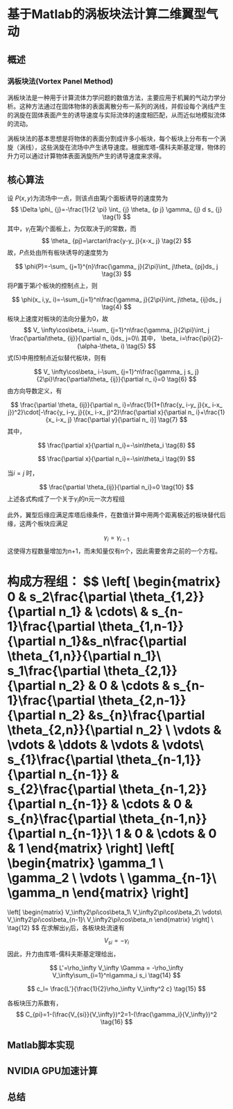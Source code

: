 # 基于Matlab的涡板块法计算二维翼型气动

## 概述

### 涡板块法(Vortex Panel Method)

涡板块法是一种用于计算流体力学问题的数值方法，主要应用于机翼的气动力学分析。这种方法通过在固体物体的表面离散分布一系列的涡线，并假设每个涡线产生的涡旋在固体表面产生的诱导速度与实际流体的速度相匹配，从而近似地模拟流体的流动。

涡板块法的基本思想是将物体的表面分割成许多小板块，每个板块上分布有一个涡旋（涡线），这些涡旋在流场中产生诱导速度。根据库塔-儒科夫斯基定理，物体的升力可以通过计算物体表面涡旋所产生的诱导速度来求得。

## 核心算法

设 $P(x,y)$为流场中一点，则该点由第$j$个面板诱导的速度势为
$$
\Delta \phi_ {j}=-\frac{1}{2 \pi} \int_ {j} \theta_ {p j} \gamma_ {j} d s_ {j}
\tag{1}
$$
其中，$\gamma_i$在第$j$个面板上，为仅取决于$j$的常数，而
$$
\theta_ {pj}=\arctan\frac{y-y_ j}{x-x_ j} \tag{2}
$$
故，$P$点处由所有板块诱导的速度势为

$$
\phi(P)=-\sum_ {j=1}^{n}\frac{\gamma_ j}{2\pi}\int_ j\theta_ {pj}ds_ j \tag{3}
$$
将$P$置于第$i$个板块的控制点上，则

$$
\phi(x_ i,y_ i)=-\sum_{j=1}^n\frac{\gamma_ j}{2\pi}\int_ j\theta_ {ij}ds_ j \tag{4}
$$
板块上速度对板块的法向分量为$0$，故
$$
V_ \infty\cos\beta_ i-\sum_ {j=1}^n\frac{\gamma_ j}{2\pi}\int_ j \frac{\partial\theta_ {ij}}{\partial n_ i}ds_ j=0\\ 
其中， \beta_ i=\frac{\pi}{2}-(\alpha-\theta_ i) \tag{5}
$$
式(5)中用控制点近似替代板块，则有

$$
V_ \infty\cos\beta_ i-\sum_ {j=1}^n\frac{\gamma_ j s_ j}{2\pi}\frac{\partial\theta_ {ij}}{\partial n_ i}=0 \tag{6}
$$
由方向导数定义，有

$$
\frac{\partial \theta_ {ij}}{\partial n_ i}=\frac{1}{1+(\frac{y_ i-y_ j}{x_ i-x_ j})^2}\cdot[-\frac{y_ i-y_ j}{(x_ i-x_ j)^2}\frac{\partial x}{\partial n_ i}+\frac{1}{x_ i-x_ j} \frac{\partial y}{\partial n_ i}] \tag{7}
$$
其中，

$$
\frac{\partial x}{\partial n_i}=-\sin\theta_i \tag{8}
$$

$$
\frac{\partial x}{\partial n_i}=-\sin\theta_i \tag{9}
$$

当$i=j$ 时，

$$
\frac{\partial \theta_{ij}}{\partial n_i}=0 \tag{10}
$$
上述各式构成了一个关于$\gamma_i$的n元一次方程组

此外，翼型后缘应满足库塔后缘条件，在数值计算中用两个距离极近的板块替代后缘，这两个板块应满足

$$
\gamma_i=\gamma_{i-1} \tag{11}
$$
这使得方程数量增加为n+1，而未知量仅有n个，因此需要舍弃之前的一个方程。

构成方程组：
$$
\left[
\begin{matrix}
0 & s_2\frac{\partial \theta_{1\,2}}{\partial n_1} & \cdots\ & s_{n-1}\frac{\partial \theta_{1\,n-1}}{\partial n_1}&s_n\frac{\partial \theta_{1\,n}}{\partial n_1}\\
s_1\frac{\partial \theta_{2\,1}}{\partial n_2} & 0 & \cdots &  s_{n-1}\frac{\partial \theta_{2\,n-1}}{\partial n_2} &s_{n}\frac{\partial \theta_{2\,n}}{\partial n_2} \\
\vdots & \vdots & \ddots & \vdots & \vdots\\
s_{1}\frac{\partial \theta_{n-1\,1}}{\partial n_{n-1}} & s_{2}\frac{\partial \theta_{n-1\,2}}{\partial n_{n-1}} & \cdots & 0 & s_{n}\frac{\partial \theta_{n-1\,n}}{\partial n_{n-1}}\\
1 & 0 & \cdots & 0 & 1
\end{matrix}
\right]
\left[
\begin{matrix}
\gamma_1 \\
\gamma_2 \\
\vdots \\
\gamma_{n-1}\\
\gamma_n
\end{matrix}
\right]
=
\left[
\begin{matrix}
V_\infty2\pi\cos\beta_1\\
V_\infty2\pi\cos\beta_2\\
\vdots\\
V_\infty2\pi\cos\beta_{n-1}\\
V_\infty2\pi\cos\beta_n
\end{matrix}
\right]
\\ \tag{12}
$$
在求解出$\gamma_i$后，各板块处流速有
$$
V_{si}=-\gamma_i \tag{13}
$$
因此，升力由库塔-儒科夫斯基定理给出，

$$
L'=\rho_\infty V_\infty \Gamma = -\rho_\infty V_\infty\sum_{i=1}^n\gamma_i s_i
\tag{14}
$$

$$
c_l= \frac{L'}{\frac{1}{2}\rho_\infty V_\infty^2 c} \tag{15}
$$

各板块压力系数有， 
$$
C_{pi}=1-(\frac{V_{si}}{V_\infty})^2=1-(\frac{\gamma_i}{V_\infty})^2 \tag{16}
$$


## Matlab脚本实现



## NVIDIA GPU加速计算

## 总结
